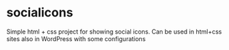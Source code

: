 # socialicons 
Simple html + css project for showing social icons. Can be used in html+css sites also in WordPress with some configurations